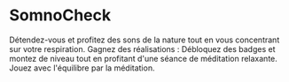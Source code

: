 # SomnoCheck
  Détendez-vous et profitez des sons de la nature tout en vous concentrant sur votre respiration.  Gagnez des réalisations : Débloquez des badges et montez de niveau tout en profitant d'une séance de méditation relaxante. Jouez avec l'équilibre par la méditation. 
